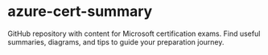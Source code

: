 # azure-cert-summary
GitHub repository with content for Microsoft certification exams. Find useful summaries, diagrams, and tips to guide your preparation journey.
